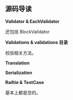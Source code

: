 ## 源码导读

**Validator & EachValidator**

还包括 BlockValidator

**Validations & validations 目录**

校验相关方法。

**Translation**

**Serialization**



**Railtie & TestCase**

基本上都是空的。
